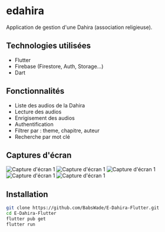 # edahira

Application de gestion d'une Dahira (association religieuse).

## Technologies utilisées
- Flutter
- Firebase (Firestore, Auth, Storage...)
- Dart

## Fonctionnalités
- Liste des audios de la Dahira
- Lecture des audios
- Enrigisement des audios
- Authentification
- Filtrer par : theme, chapitre, auteur
- Recherche par mot clé

## Captures d'écran
![Capture d'écran 1](/images/Splash-screen.png)
![Capture d'écran 1](/images/Connexion.png)
![Capture d'écran 1](/images/Accueil-membre.png)
![Capture d'écran 1](/images/Accueil-conferencier.png)
![Capture d'écran 1](/images/Enrigistrement-conference.png)

## Installation
```bash
git clone https://github.com/BabsWade/E-Dahira-Flutter.git
cd E-Dahira-Flutter
flutter pub get
flutter run
```
